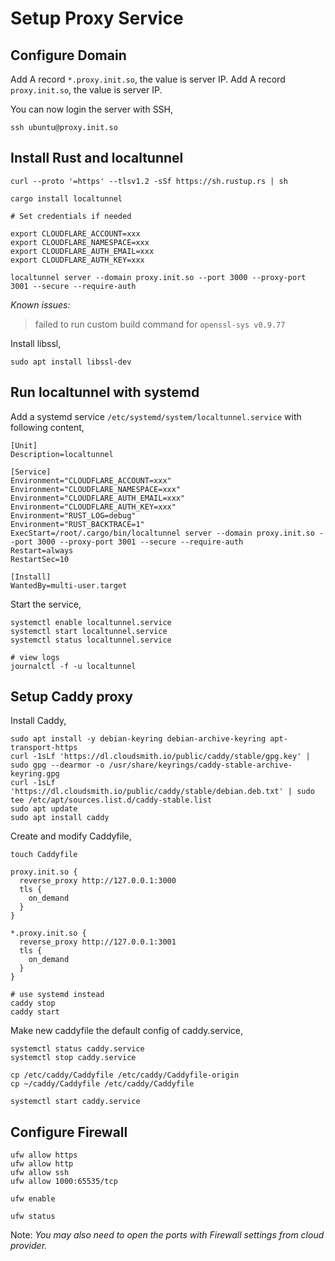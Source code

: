 # Setup Proxy Service

## Configure Domain

Add A record `*.proxy.init.so`, the value is server IP.
Add A record `proxy.init.so`, the value is server IP.

You can now login the server with SSH,

```
ssh ubuntu@proxy.init.so
```

## Install Rust and localtunnel

```shell
curl --proto '=https' --tlsv1.2 -sSf https://sh.rustup.rs | sh
```

```shell
cargo install localtunnel

# Set credentials if needed

export CLOUDFLARE_ACCOUNT=xxx
export CLOUDFLARE_NAMESPACE=xxx
export CLOUDFLARE_AUTH_EMAIL=xxx
export CLOUDFLARE_AUTH_KEY=xxx

localtunnel server --domain proxy.init.so --port 3000 --proxy-port 3001 --secure --require-auth
```

*Known issues:*

> failed to run custom build command for `openssl-sys v0.9.77`

Install libssl,
```shell
sudo apt install libssl-dev
```

## Run localtunnel with systemd

Add a systemd service `/etc/systemd/system/localtunnel.service` with following content,

```
[Unit]
Description=localtunnel

[Service]
Environment="CLOUDFLARE_ACCOUNT=xxx"
Environment="CLOUDFLARE_NAMESPACE=xxx"
Environment="CLOUDFLARE_AUTH_EMAIL=xxx"
Environment="CLOUDFLARE_AUTH_KEY=xxx"
Environment="RUST_LOG=debug"
Environment="RUST_BACKTRACE=1"
ExecStart=/root/.cargo/bin/localtunnel server --domain proxy.init.so --port 3000 --proxy-port 3001 --secure --require-auth
Restart=always
RestartSec=10

[Install]
WantedBy=multi-user.target
```

Start the service,

```shell
systemctl enable localtunnel.service
systemctl start localtunnel.service
systemctl status localtunnel.service

# view logs
journalctl -f -u localtunnel
```

## Setup Caddy proxy

Install Caddy,

```shell
sudo apt install -y debian-keyring debian-archive-keyring apt-transport-https
curl -1sLf 'https://dl.cloudsmith.io/public/caddy/stable/gpg.key' | sudo gpg --dearmor -o /usr/share/keyrings/caddy-stable-archive-keyring.gpg
curl -1sLf 'https://dl.cloudsmith.io/public/caddy/stable/debian.deb.txt' | sudo tee /etc/apt/sources.list.d/caddy-stable.list
sudo apt update
sudo apt install caddy
```

Create and modify Caddyfile,

```shell
touch Caddyfile
```

```
proxy.init.so {
  reverse_proxy http://127.0.0.1:3000
  tls {
    on_demand
  }
}

*.proxy.init.so {
  reverse_proxy http://127.0.0.1:3001
  tls {
    on_demand
  }
}
```

```shell
# use systemd instead
caddy stop
caddy start
```

Make new caddyfile the default config of caddy.service,

```shell
systemctl status caddy.service
systemctl stop caddy.service

cp /etc/caddy/Caddyfile /etc/caddy/Caddyfile-origin
cp ~/caddy/Caddyfile /etc/caddy/Caddyfile

systemctl start caddy.service
```

## Configure Firewall

```shell
ufw allow https
ufw allow http
ufw allow ssh
ufw allow 1000:65535/tcp

ufw enable

ufw status
```

Note: *You may also need to open the ports with Firewall settings from cloud provider.*
